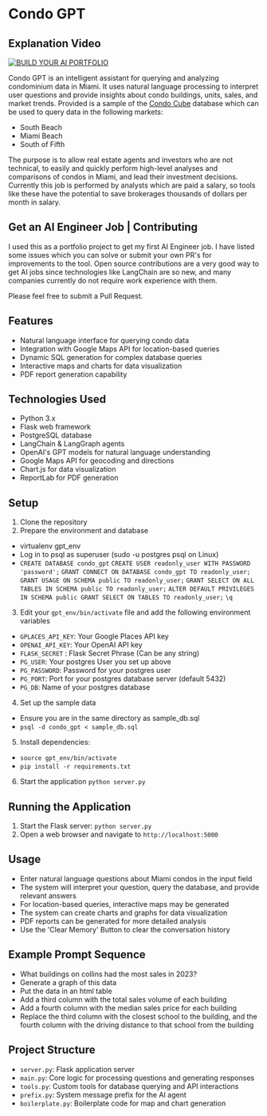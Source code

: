 # Condo GPT

## Explanation Video
[![BUILD YOUR AI PORTFOLIO](https://img.youtube.com/vi/k7zFH1PYaRA/0.jpg)](https://www.youtube.com/watch?v=k7zFH1PYaRA)

Condo GPT is an intelligent assistant for querying and analyzing condominium data in Miami. It uses natural language processing to interpret user questions and provide insights about condo buildings, units, sales, and market trends.
Provided is a sample of the [Condo Cube]([https://duckduckgo.com](https://condo-cube.com/)) database which can be used to query data in the following markets:
- South Beach
- Miami Beach
- South of Fifth

The purpose is to allow real estate agents and investors who are not technical, to easily and quickly perform high-level analyses and comparisons of condos in Miami, and lead their investment decisions. Currently this job is performed by analysts which are paid a salary, so tools like these have the potential to save brokerages thousands of dollars per month in salary.

## Get an AI Engineer Job | Contributing
I used this as a portfolio project to get my first AI Engineer job. I have listed some issues which you can solve or submit your own PR's for improvements to the tool. Open source contributions are a very good way to get AI jobs since technologies like LangChain are so new, and many companies currently do not require work experience with them.

Please feel free to submit a Pull Request.

## Features

- Natural language interface for querying condo data
- Integration with Google Maps API for location-based queries
- Dynamic SQL generation for complex database queries
- Interactive maps and charts for data visualization
- PDF report generation capability

## Technologies Used

- Python 3.x
- Flask web framework
- PostgreSQL database
- LangChain & LangGraph agents
- OpenAI's GPT models for natural language understanding
- Google Maps API for geocoding and directions
- Chart.js for data visualization
- ReportLab for PDF generation

## Setup

1. Clone the repository
2. Prepare the environment and database
-  virtualenv gpt_env
-  Log in to psql as superuser (sudo -u postgres psql on Linux)
-  `CREATE DATABASE condo_gpt`
   `CREATE USER readonly_user WITH PASSWORD 'password';`
   `GRANT CONNECT ON DATABASE condo_gpt TO readonly_user;`
   `GRANT USAGE ON SCHEMA public TO readonly_user;`
   `GRANT SELECT ON ALL TABLES IN SCHEMA public TO readonly_user;`
   `ALTER DEFAULT PRIVILEGES IN SCHEMA public GRANT SELECT ON TABLES TO readonly_user;`
   `\q`
3. Edit your `gpt_env/bin/activate` file and add the following environment variables
- `GPLACES_API_KEY`: Your Google Places API key
- `OPENAI_API_KEY`: Your OpenAI API key
- `FLASK_SECRET` : Flask Secret Phrase (Can be any string)
- `PG_USER`: Your postgres User you set up above
- `PG_PASSWORD`: Password for your postgres user
- `PG_PORT`: Port for your postgres database server (default 5432)
- `PG_DB`: Name of your postgres database
4. Set up the sample data
-  Ensure you are in the same directory as sample_db.sql
-  `psql -d condo_gpt < sample_db.sql`
5. Install dependencies:
- `source gpt_env/bin/activate`
- `pip install -r requirements.txt`
6. Start the application
`python server.py`

## Running the Application

1. Start the Flask server:
`python server.py`
2. Open a web browser and navigate to `http://localhost:5000`

## Usage

- Enter natural language questions about Miami condos in the input field
- The system will interpret your question, query the database, and provide relevant answers
- For location-based queries, interactive maps may be generated
- The system can create charts and graphs for data visualization
- PDF reports can be generated for more detailed analysis
- Use the 'Clear Memory' Button to clear the conversation history

## Example Prompt Sequence
- What buildings on collins had the most sales in 2023?
- Generate a graph of this data
- Put the data in an html table
- Add a third column with the total sales volume of each building
- Add a fourth column with the median sales price for each building
- Replace the third column with the closest school to the building, and the fourth column with the driving distance to that school from the building

## Project Structure

- `server.py`: Flask application server
- `main.py`: Core logic for processing questions and generating responses
- `tools.py`: Custom tools for database querying and API interactions
- `prefix.py`: System message prefix for the AI agent
- `boilerplate.py`: Boilerplate code for map and chart generation

